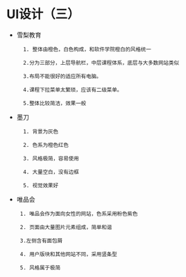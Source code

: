 #  UI设计（三）

- 雪梨教育

        1. 整体由橙色，白色构成，和软件学院橙白的风格统一

        2.分为三部分，上层导航栏，中层课程体系，底层与大多数网站类似

        3.布局不能很好的适应所有电脑。

        4.课程下拉菜单太繁琐，应该有二级菜单。

        5.整体比较简洁，效果一般
      
- 墨刀
        
        1. 背景为灰色
        
        2. 色系为橙色红色

        3. 风格极简，容易使用
        
        4. 大量空白，没有边框
        
        5. 视觉效果好
       
 - 唯品会
    
        1. 唯品会作为面向女性的网站，色系采用粉色紫色
        
        2. 页面由大量图片元素组成，简单和谐
        
        3.左侧含有面包屑
        
        4. 用户版块和其他网站不同，采用竖条型
        
        5. 风格属于极简
      
